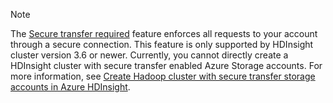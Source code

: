 > [!NOTE]
> The [Secure transfer required](../articles/storage/storage-require-secure-transfer.md) feature enforces all requests to your account through a secure connection. This feature is only supported by HDInsight cluster version 3.6 or newer. Currently, you cannot directly create a HDInsight cluster with secure transfer enabled Azure Storage accounts. For more information, see [Create Hadoop cluster with secure transfer storage accounts in Azure HDInsight](../articles/hdinsight/hdinsight-hadoop-create-linux-clusters-with-secure-transfer-storage.md).
